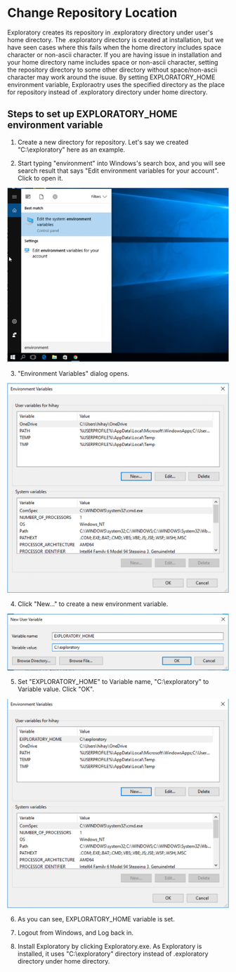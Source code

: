 # Change Repository Location

Exploratory creates its repository in .exploratory directory under user's home directory.
The .exploratory directory is created at installation, but we have seen cases where this fails when the home directory includes space character or non-ascii character.
If you are having issue in installation and your home directory name includes space or non-ascii character, setting the repository directory to some other directory without space/non-ascii character may work around the isuue.
By setting EXPLORATORY_HOME environment variable, Exploraotry uses the specified directory as the place for repository instead of .exploratory directory under home directory.

## Steps to set up EXPLORATORY_HOME environment variable

1. Create a new directory for repository. Let's say we created "C:\exploratory" here as an example.

2. Start typing "environment" into Windows's search box, and you will see search result that says "Edit environment variables for your account". Click to open it.

  ![](images/exploratory_home_win_1.png)

3. "Environment Variables" dialog opens.

  ![](images/exploratory_home_win_2.png)

4. Click "New..." to create a new environment variable.

  ![](images/exploratory_home_win_3.png)

5. Set "EXPLORATORY_HOME" to Variable name, "C:\exploratory" to Variable value. Click "OK".

  ![](images/exploratory_home_win_4.png)

6. As you can see, EXPLORATORY_HOME variable is set.

7. Logout from Windows, and Log back in.

8. Install Exploratory by clicking Exploratory.exe. As Exploratory is installed, it uses "C:\exploratory" directory instead of .exploratory directory under home directory.
